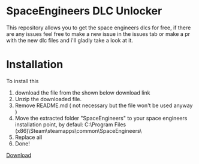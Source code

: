 # SpaceEngineers DLC Unlocker

This repository allows you to get the space engineers dlcs for free, if there are any issues feel free to make a new issue in the issues tab or make a pr with the new dlc files and i'll gladly take a look at it.

# Installation

To install this

1. download the file from the shown below download link
2. Unzip the downloaded file.
3. Remove README.md ( not necessary but the file won't be used anyway )
4. Move the extracted folder "SpaceEngineers" to your space engineers installation point, by defaul: C:\Program Files (x86)\Steam\steamapps\common\SpaceEngineers\
5. Replace all
6. Done!

[Download](https://github.com/wrefgtzweve/SpaceEngineersDLCUnlocker/archive/refs/heads/master.zip)
